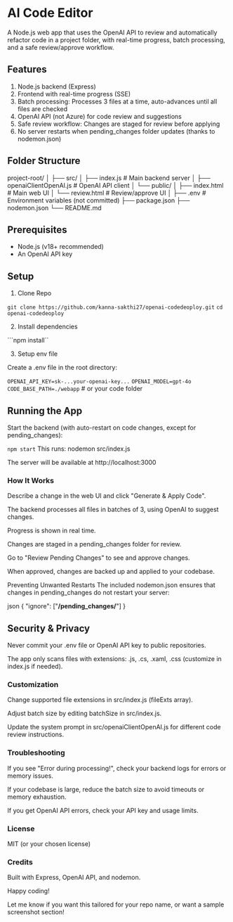 # AI Code Editor
A Node.js web app that uses the OpenAI API to review and automatically refactor code in a project folder, with real-time progress, batch processing, and a safe review/approve workflow.

## Features

1. Node.js backend (Express)
2. Frontend with real-time progress (SSE)
3. Batch processing: Processes 3 files at a time, auto-advances until all files are checked
4. OpenAI API (not Azure) for code review and suggestions
5. Safe review workflow: Changes are staged for review before applying
6. No server restarts when pending_changes folder updates (thanks to nodemon.json)

## Folder Structure

project-root/
│
├── src/
│   ├── index.js                  # Main backend server
│   ├── openaiClientOpenAI.js     # OpenAI API client
│   └── public/
│       ├── index.html            # Main web UI
│       └── review.html           # Review/approve UI
│
├── .env                          # Environment variables (not committed)
├── package.json
├── nodemon.json
└── README.md

## Prerequisites
* Node.js (v18+ recommended)
* An OpenAI API key

## Setup

1. Clone Repo

```git clone https://github.com/kanna-sakthi27/openai-codedeoploy.git```
```cd openai-codedeoploy```

2. Install dependencies

```npm install``

3. Setup env file

Create a .env file in the root directory:

```OPENAI_API_KEY=sk-...your-openai-key...```
```OPENAI_MODEL=gpt-4o```
```CODE_BASE_PATH=./webapp```      # or your code folder

## Running the App

Start the backend (with auto-restart on code changes, except for pending_changes):

```npm start```
This runs: nodemon src/index.js

The server will be available at http://localhost:3000


### How It Works

Describe a change in the web UI and click "Generate & Apply Code".

The backend processes all files in batches of 3, using OpenAI to suggest changes.

Progress is shown in real time.

Changes are staged in a pending_changes folder for review.

Go to "Review Pending Changes" to see and approve changes.

When approved, changes are backed up and applied to your codebase.

Preventing Unwanted Restarts
The included nodemon.json ensures that changes in pending_changes do not restart your server:

json
{
  "ignore": ["**/pending_changes/**"]
}

## Security & Privacy
Never commit your .env file or OpenAI API key to public repositories.

The app only scans files with extensions: .js, .cs, .xaml, .css (customize in index.js if needed).

### Customization
Change supported file extensions in src/index.js (fileExts array).

Adjust batch size by editing batchSize in src/index.js.

Update the system prompt in src/openaiClientOpenAI.js for different code review instructions.

### Troubleshooting
If you see "Error during processing!", check your backend logs for errors or memory issues.

If your codebase is large, reduce the batch size to avoid timeouts or memory exhaustion.

If you get OpenAI API errors, check your API key and usage limits.

### License
MIT (or your chosen license)

### Credits
Built with Express, OpenAI API, and nodemon.

Happy coding!

Let me know if you want this tailored for your repo name, or want a sample screenshot section!

